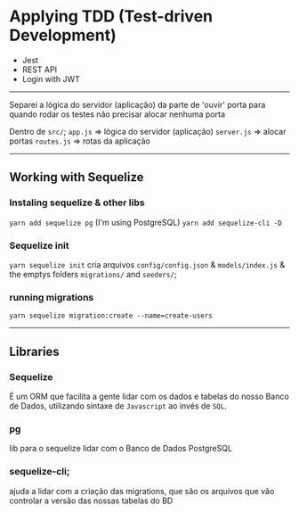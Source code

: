 # Applying TDD (Test-driven Development)

- Jest
- REST API
- Login with JWT

--------------------
Separei a lógica do servidor (aplicação) da parte de 'ouvir' porta para quando rodar os testes não precisar alocar nenhuma porta

Dentro de `src/`;
``app.js`` => lógica do servidor (aplicação)
``server.js`` => alocar portas
``routes.js`` => rotas da aplicação

----------------------------------------------
## Working with Sequelize
### Instaling sequelize & other libs
``yarn add sequelize pg`` (I'm using PostgreSQL)
``yarn add sequelize-cli -D``

### Sequelize init
``yarn sequelize init``
cria arquivos `config/config.json` & `models/index.js` & the emptys folders `migrations/` and `seeders/`;

### running migrations
``yarn sequelize migration:create --name=create-users``

----------------------------------------------

## Libraries
### Sequelize
É um ORM que facilita a gente lidar com os dados e tabelas do nosso Banco de Dados, utilizando sintaxe de `Javascript` ao invés de `SQL`.

### pg
lib para o sequelize lidar com o Banco de Dados PostgreSQL

### sequelize-cli;
ajuda a lidar com a criação das migrations, que são os arquivos que vão controlar a versão das nossas tabelas do BD
